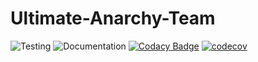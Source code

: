 # Ultimate-Anarchy-Team

![Testing](https://github.com/Ultimate-Anarchy-Team-COSC345/COSC345.2/workflows/Testing/badge.svg)
![Documentation](https://github.com/Ultimate-Anarchy-Team-COSC345/COSC345.2/workflows/Documentation/badge.svg)
[![Codacy Badge](https://app.codacy.com/project/badge/Grade/532b1e3564b94b8ea6edc55ad0338c54)](https://www.codacy.com/gh/Ultimate-Anarchy-Team-COSC345/COSC345.2?utm_source=github.com&amp;utm_medium=referral&amp;utm_content=Ultimate-Anarchy-Team-COSC345/COSC345.2&amp;utm_campaign=Badge_Grade)
[![codecov](https://codecov.io/gh/Ultimate-Anarchy-Team-COSC345/COSC345.2/branch/master/graph/badge.svg)](https://codecov.io/gh/Ultimate-Anarchy-Team-COSC345)

